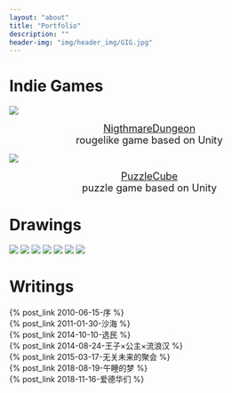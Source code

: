 ```yaml
---
layout: "about"
title: "Portfolio"
description: ""
header-img: "img/header_img/GIG.jpg"
---
```


<h1>Indie Games</h1>

![](/img/dungeon.jpg)
<div align=center> 
	<div style="max-width: 300px;">
	<font size=4> <a href="https://wenduoyue.itch.io/nightmare-dungeon">NigthmareDungeon</a><br>rougelike game based on Unity<br></font>
	</div>
</div>


![](/img/puzzlecube.png)
<div align=center> 
	<div style="max-width: 300px;">
	<font size=4> <a href="https://wenduoyue.itch.io/puzzlecube">PuzzleCube</a><br>puzzle game based on Unity<br></font>
	</div>
</div>

<h1>Drawings</h1>

![](/img/DarkestHour.jpg)
![](/img/杂念.jpg)
![](/img/10.jpg)
![](/img/4-4.jpg)
![](/img/炼.jpg)
![](/img/迷宫.jpg)
![](/img/小机器君.jpg)

<h1>Writings</h1>

{% post_link 2010-06-15-序 %}<br>
{% post_link 2011-01-30-沙海 %}<br>
{% post_link 2014-10-10-选民 %}<br>
{% post_link 2014-08-24-王子×公主×流浪汉 %}<br>
{% post_link 2015-03-17-无关未来的聚会 %}<br>
{% post_link 2018-08-19-午睡的梦 %}<br>
{% post_link 2018-11-16-爱德华们 %}<br>
